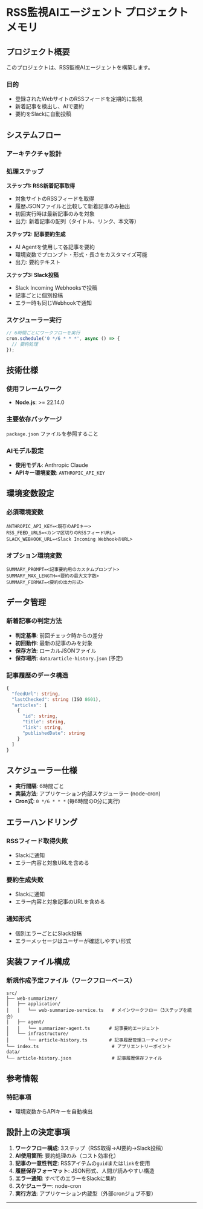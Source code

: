 # RSS監視AIエージェント プロジェクトメモリ

## プロジェクト概要

このプロジェクトは、RSS監視AIエージェントを構築します。

### 目的
- 登録されたWebサイトのRSSフィードを定期的に監視
- 新着記事を検出し、AIで要約
- 要約をSlackに自動投稿

## システムフロー

### アーキテクチャ設計

### 処理ステップ

**ステップ1: RSS新着記事取得**
- 対象サイトのRSSフィードを取得
- 履歴JSONファイルと比較して新着記事のみ抽出
- 初回実行時は最新記事のみを対象
- 出力: 新着記事の配列（タイトル、リンク、本文等）

**ステップ2: 記事要約生成**
- AI Agentを使用して各記事を要約
- 環境変数でプロンプト・形式・長さをカスタマイズ可能
- 出力: 要約テキスト

**ステップ3: Slack投稿**
- Slack Incoming Webhooksで投稿
- 記事ごとに個別投稿
- エラー時も同じWebhookで通知

### スケジューラー実行
```typescript
// 6時間ごとにワークフローを実行
cron.schedule('0 */6 * * *', async () => {
  // 要約処理
});
```

## 技術仕様

### 使用フレームワーク
- **Node.js**: >= 22.14.0

### 主要依存パッケージ
`package.json` ファイルを参照すること

### AIモデル設定
- **使用モデル**: Anthropic Claude
- **APIキー環境変数**: `ANTHROPIC_API_KEY`

## 環境変数設定

### 必須環境変数
```
ANTHROPIC_API_KEY=<既存のAPIキー>
RSS_FEED_URLS=<カンマ区切りのRSSフィードURL>
SLACK_WEBHOOK_URL=<Slack Incoming WebhookのURL>
```

### オプション環境変数
```
SUMMARY_PROMPT=<記事要約用のカスタムプロンプト>
SUMMARY_MAX_LENGTH=<要約の最大文字数>
SUMMARY_FORMAT=<要約の出力形式>
```

## データ管理

### 新着記事の判定方法
- **判定基準**: 前回チェック時からの差分
- **初回動作**: 最新の記事のみを対象
- **保存方法**: ローカルJSONファイル
- **保存場所**: `data/article-history.json` (予定)

### 記事履歴のデータ構造
```typescript
{
  "feedUrl": string,
  "lastChecked": string (ISO 8601),
  "articles": [
    {
      "id": string,
      "title": string,
      "link": string,
      "publishedDate": string
    }
  ]
}
```

## スケジューラー仕様

- **実行間隔**: 6時間ごと
- **実装方法**: アプリケーション内部スケジューラー (node-cron)
- **Cron式**: `0 */6 * * *` (毎6時間の0分に実行)

## エラーハンドリング

### RSSフィード取得失敗
- Slackに通知
- エラー内容と対象URLを含める

### 要約生成失敗
- Slackに通知
- エラー内容と対象記事のURLを含める

### 通知形式
- 個別エラーごとにSlack投稿
- エラーメッセージはユーザーが確認しやすい形式

## 実装ファイル構成

### 新規作成予定ファイル（ワークフローベース）

```
src/
├── web-summarizer/
│   ├── application/
│   │   └── web-summarize-service.ts   # メインワークフロー（3ステップを統合）
│   ├── agent/
│   │   └── summarizer-agent.ts       # 記事要約エージェント
│   └── infrastructure/
│       └── article-history.ts        # 記事履歴管理ユーティリティ
└── index.ts                           # アプリエントリーポイント
data/
└── article-history.json               # 記事履歴保存ファイル
```

## 参考情報

### 特記事項
- 環境変数からAPIキーを自動検出

## 設計上の決定事項

1. **ワークフロー構成**: 3ステップ（RSS取得→AI要約→Slack投稿）
2. **AI使用箇所**: 要約処理のみ（コスト効率化）
3. **記事の一意性判定**: RSSアイテムの`guid`または`link`を使用
4. **履歴保存フォーマット**: JSON形式、人間が読みやすい構造
5. **エラー通知**: すべてのエラーをSlackに集約
6. **スケジューラー**: node-cron
7. **実行方法**: アプリケーション内蔵型（外部cronジョブ不要）

---
